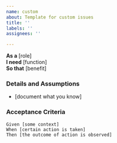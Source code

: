 ```yaml
---
name: custom
about: Template for custom issues
title: ''
labels: ''
assignees: ''

---
```


**As a** [role] <br>
**I need** [function] <br>
**So that** [benefit] <br>

### Details and Assumptions
- [document what you know]

### Acceptance Criteria

```
Given [some context]
When [certain action is taken]
Then [the outcome of action is observed]
```
